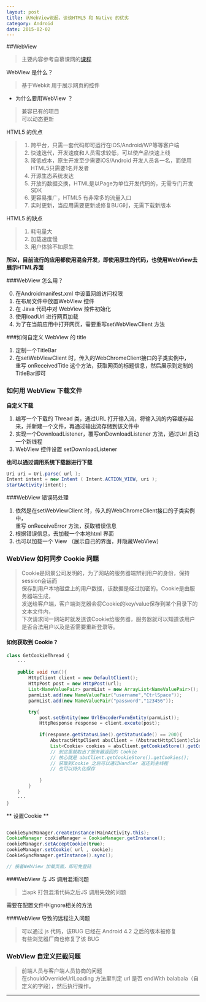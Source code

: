 ```yaml
---
layout: post
title: 从WebView说起，谈谈HTML5 和 Native 的优劣
category: Android
date: 2015-02-02
---
```


##WebView       

>主要内容参考自慕课网的[课程](http://www.imooc.com/learn/268)       

WebView 是什么？     
>基于Webkit 用于展示网页的控件        


- 为什么要用WebView ？        

>兼容已有的项目     
>可以动态更新     

<!-- more -->      


HTML5 的优点       

>1. 跨平台，只需一套代码即可运行在iOS/Android/WP等等客户端     
>2. 快速迭代，开发速度和人员需求较低，可以使产品快速上线     
>3. 降低成本，原生开发至少需要iOS/Android 开发人员各一名，而使用HTML5只需要1名开发者     
>4. 开源生态系统发达     
>5. 开放的数据交换，HTML是以Page为单位开发代码的，无需专门开发SDK     
>6. 更容易推广，HTML5 有非常多的流量入口     
>7. 实时更新，当应用需要更新或修复BUG时，无需下载新版本    


HTML5 的缺点     

>1. 耗电量大     
>2. 加载速度慢     
>3. 用户体验不如原生    

**所以，目前流行的应用都使用混合开发，即使用原生的代码，也使用WebView去展示HTML界面**      

###WebView 怎么用？     

0. 在Androidmanifest.xml 中设置网络访问权限    
1. 在布局文件中放置WebView 控件     
2. 在 Java 代码中对 WebView 控件初始化    
3. 使用loadUrl 进行网页加载    
4. 为了在当前应用中打开网页，需要重写setWebViewClient 方法    

###如何自定义 WebView 的 title   

1.  定制一个TitleBar    
2.  在setWebViewClient 时，传入的WebChromeClient接口的子类实例中，     
重写 onReceivedTitle  这个方法，获取网页的标题信息，然后展示到定制的TitleBar即可     


### 如何用 WebView 下载文件      

**自定义下载**     

1. 编写一个下载的 Thread 类，通过URL 打开输入流，将输入流的内容缓存起来，并新建一个文件，再通过输出流存储到该文件中     
2. 实现一个DownloadListener，覆写onDownloadListener 方法，通过Url 启动一个新线程
3. WebView 控件设置 setDownloadListener        
      
**也可以通过调用系统下载器进行下载**        

```Java
Uri uri = Uri.parse( url );
Intent intent = new Intent ( Intent.ACTION_VIEW, uri );     
startActivity(intent);     
```     

###WebView 错误码处理       

1. 依然是在setWebViewClient 时，传入的WebChromeClient接口的子类实例中，     
重写 onReceiveError 方法，获取错误信息     
2. 根据错误信息，去加载一个本地html 界面    
3. 也可以加载一个 View （展示自己的界面，并隐藏WebView）     

       

### WebView 如何同步 Cookie 问题     

>Cookie是网景公司发明的，为了网站的服务器端辨别用户的身份，保持session会话而     
保存到用户本地磁盘上的用户数据，该数据是经过加密的。Cookie是由服务器端生成，    
发送给客户端，客户端浏览器会将Cookie的key/value保存到某个目录下的文本文件内，     
下次请求同一网站时就发送该Cookie给服务器，服务器就可以知道该用户是否合法用户以及是否需要重新登录等。     


#### 如何获取到 Cookie ?       

```Java
class GetCookieThread {
	···

	public void run(){
		HttpClient client = new DefaultClient();
		HttpPost post = new HttpPost(url);
		List<NameValuePair> parmList = new ArrayList<NameValuePair>();
		parmList.add(new NameValuePair("username","CtrlSpace"));
		parmList.add(new NameValuePair("password","123456"));

		try{
			post.setEntity(new UrlEncoderFormEntity(parmList));
			HttpResponse response = client.excute(post);  
		
			if(response.getStatusLine().getStatusCode() == 200){
				AbstractHttpClient absClient = (AbstractHttpClient)client;   
				List<Cookie> cookies = absClient.getCookieStore().getCookies();
				// 到这里就取出了服务器返回的 Cookie   
				// 核心就是 absClient.getCookieStore().getCookies();    
				// 获取到Cookie 之后可以通过Handler 返还到主线程
				// 也可以持久化保存     
			             
			}
		}
	}
	···
}
```

** 设置Cookie **        


``` Java

CookieSyncManager.createInstance(MainActivity.this);    
CookieManager cookieManager = CookieManager.getInstance();
cookieManager.setAcceptCookie(true);
cookieManager.setCookie( url , cookie);    
CookieSyncManager.getInstance().sync();    

// 接着WebView 加载页面，即可免登陆    

```

###WebView 与 JS 调用混淆问题       

>当apk 打包混淆代码之后JS 调用失效的问题    

需要在配置文件中ignore相关的方法


###WebView 导致的远程注入问题      

>可以通过 js 代码，该BUG 已经在 Android 4.2 之后的版本被修复      
>有些浏览器厂商也修复了该 BUG     


### WebView 自定义拦截问题     

>前端人员与客户端人员协商的问题   
>在shouldOverrideUrlLoading 方法里判定 url 是否 endWith balabala（自定义的字段），然后执行操作。     



- - - - - - - - - - 

